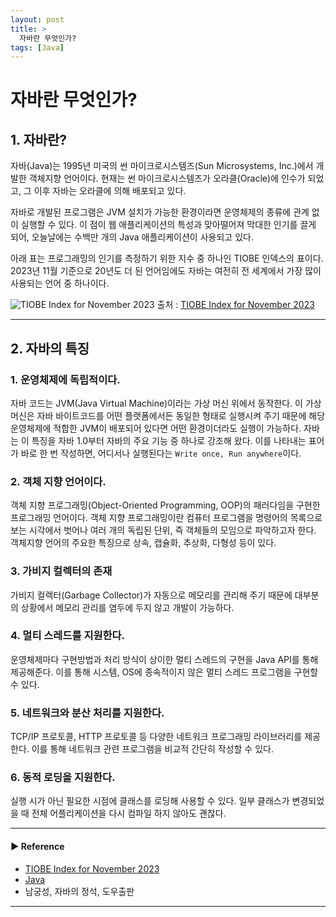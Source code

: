```yaml
---
layout: post
title: >
  자바란 무엇인가? 
tags: [Java]
---
```


# 자바란 무엇인가?
## 1. 자바란?
자바(Java)는 1995년 미국의 썬 마이크로시스템즈(Sun Microsystems, Inc.)에서 개발한 객체지향 언어이다. 
현재는 썬 마이크로시스템즈가 오라클(Oracle)에 인수가 되었고, 그 이후 자바는 오라클에 의해 배포되고 있다.

자바로 개발된 프로그램은 JVM 설치가 가능한 환경이라면 운영체제의 종류에 관계 없이 실행할 수 있다. 
이 점이 웹 애플리케이션의 특성과 맞아떨어져 막대한 인기를 끌게 되어, 오늘날에는 수백만 개의 Java 애플리케이션이 사용되고 있다.

아래 표는 프로그래밍의 인기를 측정하기 위한 지수 중 하나인 TIOBE 인덱스의 표이다.
2023년 11월 기준으로 20년도 더 된 언어임에도 자바는 여전히 전 세계에서 가장 많이 사용되는 언어 중 하나이다.

![TIOBE Index for November 2023](https://drive.google.com/uc?export=view&id=1hiBjUAr6YLI6j8Jqp1SbU7hA7i9RbzMm )
출처 : [TIOBE Index for November 2023](https://www.tiobe.com/tiobe-index/)

---

## 2. 자바의 특징
### 1. 운영체제에 독립적이다.
자바 코드는 JVM(Java Virtual Machine)이라는 가상 머신 위에서 동작한다.
이 가상 머신은 자바 바이트코드를 어떤 플랫폼에서든 동일한 형태로 실행시켜 주기 때문에 해당 운영체제에 적합한 JVM이 배포되어 있다면 어떤 환경이더라도 실행이 가능하다.
자바는 이 특징을 자바 1.0부터 자바의 주요 기능 중 하나로 강조해 왔다. 이를 나타내는 표어가 바로 한 번 작성하면, 어디서나 실행된다는 `Write once, Run anywhere`이다.

### 2. 객체 지향 언어이다.
객체 지향 프로그래밍(Object-Oriented Programming, OOP)의 패러다임을 구현한 프로그래밍 언어이다.
객체 지향 프로그래밍이란 컴퓨터 프로그램을 명령어의 목록으로 보는 시각에서 벗어나 여러 개의 독립된 단위, 즉 객체들의 모임으로 파악하고자 한다. 
객체지향 언어의 주요한 특징으로 상속, 캡슐화, 추상화, 다형성 등이 있다.

### 3. 가비지 컬렉터의 존재
가비지 컬렉터(Garbage Collector)가 자동으로 메모리를 관리해 주기 때문에 대부분의 상황에서 메모리 관리를 염두에 두지 않고 개발이 가능하다.

### 4. 멀티 스레드를 지원한다.
운영체제마다 구현방법과 처리 방식이 상이한 멀티 스레드의 구현을 Java API를 통해 제공해준다. 이를 통해 시스템, OS에 종속적이지 않은 멀티 스레드 프로그램을 구현할 수 있다.

### 5. 네트워크와 분산 처리를 지원한다.
TCP/IP 프로토콜, HTTP 프로토콜 등 다양한 네트워크 프로그래밍 라이브러리를 제공한다. 이를 통해 네트워크 관련 프로그램을 비교적 간단히 작성할 수 있다.

### 6. 동적 로딩을 지원한다.
실행 시가 아닌 필요한 시점에 클래스를 로딩해 사용할 수 있다. 일부 클래스가 변경되었을 때 전체 어플리케이션을 다시 컴파일 하지 않아도 괜찮다.

---
#### ▶ Reference
- [TIOBE Index for November 2023](https://www.tiobe.com/tiobe-index/)
- [Java](https://namu.wiki/w/Java)
- 남궁성, 자바의 정석, 도우출판
---